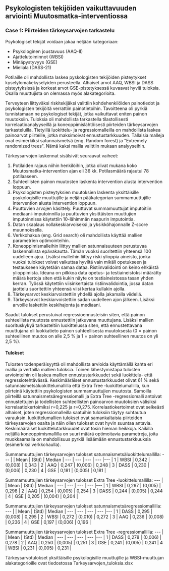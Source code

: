 ## Psykologisten tekijöiden vaikuttavuuden arviointi Muutosmatka-interventiossa
### Case 1: Piirteiden tärkeysarvojen tarkastelu

Psykologiset tekijät voidaan jakaa neljään kategoriaan:
- Psykologinen joustavuus (AAQ-II)
- Ajattelutoiminnot (WBSI)
- Minäpystyvyys (GSE)
- Mieliala (DASS-21)

Potilaille oli mahdollista laskea pyskologisten tekijöiden pisteytykset kyselylomakekyselyiden perusteella. Alhaiset arvot AAQ, WBSI ja DASS pisteytyksissä ja korkeat arvot GSE-pistetyksessä kuvaavat hyviä tuloksia. Osalla muuttujista on olemassa myös alakategorioita. 

Terveyteen liittyväksi riskitekijäksi valittiin kohdehenkilöiden painotiedot ja psykologisten tekijöitä verrattiin painotietoihin. Tavoitteena oli pyrkiä tunnistamaan ne psykologiset tekijät, jotka vaikuttavat eniten painon muutoksiin. Tuloksia oli mahdollista tarkastella tilastollisesti korrelaatioanalyyseillä ja koneoppimislähtöisesti piirteiden tärkeysarvojen tarkasteluilla. Tietyillä luokittelu- ja regressiomalleilla on mahdollista laskea painoarvot piirteille, jotka maksimoivat ennustustarkkuuden. Tällaisia malleja ovat esimerkiksi satunnaismetsä (eng. Random forest) ja "Extremely randomized trees". Nämä kaksi mallia valittiin mukaan analyyseihin.

Tärkeysarvojen laskennat sisälsivät seuraavat vaiheet:
1. Potilaiden rajaus niihin henkilöihin, jotka olivat mukana koko Muutosmatka-intervention ajan eli 36 kk. Potilasmäärä rajautui 78 potilaaseen.  
2. Suhteellisten painon muutosten laskenta intervention alusta intervention loppuun.
3. Psykologisten pisteytyksien muutoksien laskenta yksittäisille psykologisille muuttujille ja neljän pääkategorian summamuuttujille intervention alusta intervention loppuun.
4. Puuttuvien arvojen käsittely. Puuttuvat summamuuttujat imputoitiin mediaani-imputoinnilla ja puuttuvien yksittäisten muuttujien imputoinnissa käytettiin 10-lähimmän naapurin imputointia. 
5. Datan skaalaus nollakeskiarvoiseksi ja yksikköhajonnalle Z-score muunnoksella.
6. Verkkohakua (eng. Grid search) oli mahdollista käyttää mallien parametrien optimointeihin.
7. Koneoppimismalleihin liittyy mallien satunnaisuuteen perustuvaa laskennallista epävakautta. Tämän vuoksi suoritettiin yhteensä 100 uudelleen ajoa. Lisäksi malleihin liittyy riski ylioppia aineisto, jonka vuoksi tulokset voivat vaikuttaa hyviltä vain mikäli opetukseen ja testaukseen käytetään samaa dataa. Ristiinvalidointi on keino ehkäistä ylioppimista. Ideana on pilkkoa data opetus- ja testiaineistoksi määrätty määrä kertoja siten että kukin näyte on testiaineistossa tasan yhden kerran. Työssä käytettiin viisinkertaista ristiinvalidointia, jossa datan jaottelu suoritettiin yhteensä viisi kertaa kullakin ajolla.    
8. Tärkeysarvot keskiarvoistettiin yhdellä ajolla jakamalla viidellä.
9. Tärkeysarvot keskiarvoistettiin sadan uudelleen ajon jälkeen. Lisäksi arvoille laskettiin keskihajonta ja mediaani.    

Saadut tulokset perustuivat regressioennusteisiin siten, että painon suhteellista muutosta ennustettiin jatkuvana muuttujana. Lisäksi mallien suorituskykyä tarkasteltiin luokittelussa siten, että ennustettavana muuttujana oli luokkatieto painon suhteellisesta muutoksesta (0 = painon suhteellinen muutos on alle 2,5 % ja 1 = painon suhteellinen muutos on yli 2,5 %). 

#### Tulokset

Tulosten todenperäisyyttä oli mahdollista arvioida käyttämällä kahta eri mallia ja vertailla mallien tuloksia. Toinen lähestymistapa tulosten arviointeihin oli laskea mallien ennustustarkkuudet sekä luokittelu- että regressiotehtävässä. Keskimääräiset ennustustarkkuudet olivat 61 % sekä satunnaismetsäluokittelumallilla että Extra Tree -luokittelumallilla, kun piirteinä käytettiin psykologisten summamuuttujien muutosta. Samoilla piirteillä satunnaismetsäregressiomalli ja Extra Tree -regressiomalli antoivat ennustettujen ja todellisten suhteellisten painoarvon muutoksien välisiksi korrelaatiokertoimiksi r=0,225 ja r=0,275. Korrelaatiokertoimet ovat selkeästi alhaiset, joten regressiomalleilla saatuihin tuloksiin täytyy suhtautua varauksin. luokittelumallien tulokset ovat samankaltaisia piirteiden tärkeysarvojen osalta ja näin ollen tulokset ovat hyvin suuntaa antavia. Keskimääräiset luokittelutarkkuudet ovat tosin hieman heikkoja. Kaikilla neljällä koneoppimismallilla on suuri määrä optimoitavia parametreja, joita muokkaamalla on mahdollisuus pyrkiä lisäämään ennustustarkkuuksia (esimerkiksi verkkohaulla).       

Summamuuttujien tärkeysarvojen tulokset satunnaismetsäluokittelumallilla:
---  |  | Mean | (Std) | Median | 
--- | --- | --- | --- |--- |
1 | WBSI | 0,342  | (0,008)  | 0,343  | 
2 | AAQ | 0,247 | (0,006) | 0,248 | 
3 | DASS | 0,230  | (0,006)  | 0,230 | 
4 | GSE | 0,181  | (0,005)  | 0,181 | 

Summamuuttujien tärkeysarvojen tulokset Extra Tree -luokittelumallilla:
---  |  | Mean | (Std) | Median | 
--- | --- | --- | --- |--- |
1 | WBSI | 0,297 | (0,005) | 0,298 | 
2 | AAQ | 0,254 | (0,005)  | 0,254 | 
3 | DASS | 0,244  | (0,005) | 0,244 | 
4 | GSE | 0,205 | (0,004) | 0,204 | 

Summamuuttujien tärkeysarvojen tulokset satunnaismetsäregressiomallilla:
---  |  | Mean | (Std) | Median | 
--- | --- | --- | --- |--- |
1 | DASS | 0,295 | (0,008) | 0,295 | 
2 | WBSI | 0,272 | (0,010) | 0,272 | 
3 | AAQ | 0,236 | (0,008) | 0,236 | 
4 | GSE | 0,197 | (0,006) | 0,196 | 

Summamuuttujien tärkeysarvojen tulokset Extra Tree -regressiomallilla:
---  |  | Mean | (Std) | Median | 
--- | --- | --- | --- |--- |
1 | DASS | 0,278 | (0,006) | 0,278 | 
2 | AAQ | 0,250 | (0,005) | 0,251 | 
3 | GSE | 0,241 | (0,005) | 0,241 | 
4 | WBSI | 0,231 | (0,005) | 0,231 | 

Tärkeysarvotulokset yksittäisille psykologisille muuttujille ja WBSI-muuttujan alakategorioille ovat tiedostossa Tarkeysarvojen_tuloksia.xlsx
